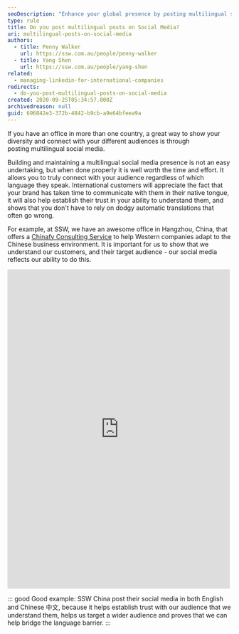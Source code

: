 ```yaml
---
seoDescription: "Enhance your global presence by posting multilingual social media content that connects with diverse audiences, fosters trust and establishes your brand as a language barrier-bridge."
type: rule
title: Do you post multilingual posts on Social Media?
uri: multilingual-posts-on-social-media
authors:
  - title: Penny Walker
    url: https://ssw.com.au/people/penny-walker
  - title: Yang Shen
    url: https://ssw.com.au/people/yang-shen
related:
  - managing-linkedin-for-international-companies
redirects:
  - do-you-post-multilingual-posts-on-social-media
created: 2020-09-25T05:34:57.000Z
archivedreason: null
guid: 696842e3-372b-4842-b9cb-a9e64bfeea9a
---
```

If you have an office in more than one country, a great way to show your diversity and connect with your different audiences is through posting multilingual social media.

Building and maintaining a multilingual social media presence is not an easy undertaking, but when done properly it is well worth the time and effort. It allows you to truly connect with your audience regardless of which language they speak. International customers will appreciate the fact that your brand has taken time to communicate with them in their native tongue, it will also help establish their trust in your ability to understand them, and shows that you don't have to rely on dodgy automatic translations that often go wrong.

<!--endintro-->

For example, at SSW, we have an awesome office in Hangzhou, China, that offers a [Chinafy Consulting Service](https://www.ssw.com.au/ssw/Consulting/Chinafy-App.aspx) to help Western companies adapt to the Chinese business environment. It is important for us to show that we understand our customers, and their target audience - our social media reflects our ability to do this.

<iframe src="https://www.facebook.com/plugins/post.php?href=https%3A%2F%2Fwww.facebook.com%2FSSWChina%2Fposts%2Fpfbid03fUiYBwiPZ9nrCUSKduWLisErAGcUrVb1mmV7jPpgR9ttgM1U4YNYzSMkgReSpTbl&show_text=true&width=500" width="500" height="718" style="border:none;overflow:hidden" scrolling="no" frameborder="0" allowfullscreen="true" allow="autoplay; clipboard-write; encrypted-media; picture-in-picture; web-share"></iframe>

::: good
Good example: SSW China post their social media in both English and Chinese 中文, because it helps establish trust with our audience that we understand them, helps us target a wider audience and proves that we can help bridge the language barrier.
:::
